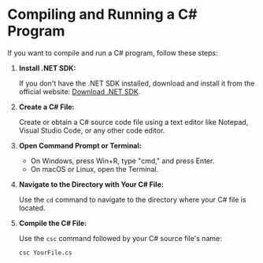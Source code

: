 # Compiling and Running a C# Program

If you want to compile and run a C# program, follow these steps:

1. **Install .NET SDK:**

   If you don't have the .NET SDK installed, download and install it from the official website: [Download .NET SDK](https://dotnet.microsoft.com/download/dotnet).

2. **Create a C# File:**

   Create or obtain a C# source code file using a text editor like Notepad, Visual Studio Code, or any other code editor.

3. **Open Command Prompt or Terminal:**

   - On Windows, press Win+R, type "cmd," and press Enter.
   - On macOS or Linux, open the Terminal.

4. **Navigate to the Directory with Your C# File:**

   Use the `cd` command to navigate to the directory where your C# file is located.

5. **Compile the C# File:**

   Use the `csc` command followed by your C# source file's name:

   ```bash
   csc YourFile.cs